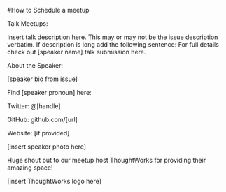 #How to Schedule a meetup

Talk Meetups: 

Insert talk description here. This may or may not be the issue description verbatim. If description is long add the following sentence: For full details check out [speaker name] talk submission here.

About the Speaker: 

[speaker bio from issue]

Find [speaker pronoun] here:

Twitter: @[handle]

GitHub: github.com/[url]

Website: [if provided]

[insert speaker photo here]

Huge shout out to our meetup host ThoughtWorks for providing their amazing space! 

[insert ThoughtWorks logo here]
